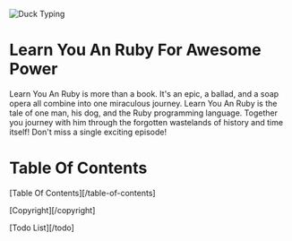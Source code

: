 ![Duck Typing](http://dl.dropbox.com/u/9330920/Documents/Writings/Tech/lyarfap/soviet-duck.png "In Russia, Duck Type YOU!")

Learn You An Ruby For Awesome Power
===================================

Learn You An Ruby is more than a book. It's an epic, a ballad, and a soap opera 
all combine into one miraculous journey. Learn You An Ruby is the tale of one 
man, his dog, and the Ruby programming language. Together you journey with him 
through the forgotten wastelands of history and time itself! Don't miss a single
exciting episode!

# Table Of Contents
[Table Of Contents][/table-of-contents]

[Copyright][/copyright]

[Todo List][/todo]
